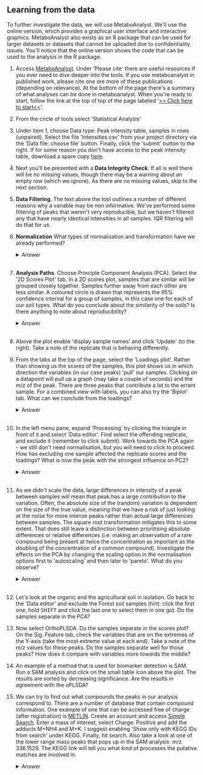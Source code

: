 ## Learning from the data

To further investigate the data, we will use MetaboAnalyst. We'll use the online version, which provides a graphical user interface and interactive graphics. MetaboAnalyst also exists as an R package that can be used for larger datasets or datasets that cannot be uploaded due to confidentiality issues. You'll notice that the online version shows the code that can be used to the analysis in the R package.

  1. Access [MetaboAnalyst](https://www.metaboanalyst.ca). Under 'Please cite' there are useful resources if you ever need to dive deeper into the tools. If you use metaboanalyst in published work, please cite one ore more of these publications (depending on relevance). At the bottom of the page there's a summary of what analyses can be done in metaboanalyst. When you're ready to start, follow the link at the top of top of the page labeled '[>> Click here to start<<](https://www.metaboanalyst.ca/MetaboAnalyst/ModuleView.xhtml)'.
  2. From the circle of tools select 'Statistical Analysis'
  3. Under item 1, choose Data type: Peak intensity table, samples in rows (unpaired). Select the file 'Intensities.csv' from your project directory via the 'Data file: choose file' button. Finally, click the 'submit' button to the right. If for some reason you don't have access to the peak intensity table, download a spare copy [here](intensities.csv).
  4. Next you'll be presented with a **Data Integrity Check**. If all is well there will be no missing values, though there may be a warning about an empty row (which we ignore). As there are no missing values, skip to the next section.
  5. **Data Filtering**. The text above the tool outlines a number of different reasons why a variable may be non informative. We've performed some filtering of peaks that weren't very reproducible, but we haven't filtered any that have nearly identical intensities in all samples. IQR filtering will do that for us.
  6. **Normalization** What types of normalisation and transformation have we already performed?
     <details>
       <summary>Answer</summary>
     
     >We square-root transformed our data early on in the processing. We then applied TIC normalisation, which normalises to the _sum_ of each sample (i.e. 'sum' normalisation in the menu). We do not need to perform these steps again. For now, do not apply data scaling.
     </details>
     </br>
  7. **Analysis Paths**. Choose Principle Component Analysis (PCA). Select the '2D Scores Plot' tab. In a 2D scores plot, samples that are similar will be grouped closely together. Samples further away from each other are less similar. A coloured circle is drawn that represents the 95% confidence interval for a group of samples, in this case one for each of our soil types. What do you conclude about the similarity of the soils? Is there anything to note about reproducibility?
     <details>
       <summary>Answer</summary>
       
       >- The forest soil samples cluster closely together at some distance of the agricultural and organic soil samples.
       >- The agricultural and organic soils show little difference, with the 95% CI of the agricultural soil overlapping the 95% CI of the organic soil completely.
       >- All replicates are fairly close together, suggesting few differences and a highly reproducible result. The exception is one of the agricultural soil samples.
     </details>
     </br>
  8. Above the plot enable 'display sample names' and click 'Update' (to the right). Take a note of the replicate that is behaving differently.
  9. From the tabs at the top of the page, select the 'Loadings plot'. Rather than showing us the scores of the samples, this plot shows us in which direction the variables (in our case peaks) 'pull' our samples. Clicking on a datapoint will pull up a graph (may take a couple of seconds) and the m/z of the peak. There are three peaks that contribute a lot to the errant sample. For a combined view with labels, you can also try the 'Biplot' tab. What can we conclude from the loadings?
     <details>
       <summary>Answer</summary>
     
     >A very small minority of our peaks contributes to the variation captured by the second principle component. These peaks are potentially related, as they fall into a narrow m/z range. Perhaps the samples were not homogenous, and we ended up with a grain of a specific chemical in this replicate. Perhaps something else happened. Either way, it is an outlier that we can remove.
     </details>
     </br>
10. In the left menu pane, expand 'Processing' by clicking the triangle in front of it and select 'Data editor'. Find select the offending replicate, and exclude it (remember to click submit). Work towards the PCA again - we still don't need normalisation, but you will need to click to proceed. How has excluding one sample affected the replicate scores and the loadings? What is now the peak with the strongest influence on PC2?

     <details>
       <summary>Answer</summary>
     
     >The Y-axis covers a smaller range, so it appears that there is more spread on PC2. However, this is just the way things are shown. The variation between replicates in the agricultural and the organic soil is more similar, but it is larger than that in the forest soil. It still isn't possible to distinguish between the agricultural soil and the organic soil.\
     >The peak with the strongest influence has an m/z of 379.1352 (and the second largest is 380.1377)
     </details>
     </br>
11. As we didn't scale the data, large differences in intensity of a peak between samples will mean that peak has a large contribution to the variation. Often, the absolute size of the (random) variation is dependent on the size of the true value, meaning that we have a risk of just looking at the noise for more intense peaks rather than actual large differences between samples. The square root transformation mitigates this to some extent. That does still leave a distinction between prioritising absolute differences or relative differences (i.e. making an observation of a rare compound being present at twice the concentration as important as the doubling of the concentration of a common compound). Investigate the effects on the PCA by changing the scaling option in the normalisation options first to 'autoscaling' and then later to 'pareto'. What do you observe?
     <details>
       <summary>Answer</summary>
     
     >The scores will change, but the overall conclusions of the scores plot remains the same. In the loadings plot, however, we see a very different pattern when we apply autoscaling. In autoscaling the variation in each variable (peak) is normalised, so the contributions of variables tends to be much more even (but in different directions). Pareto scaling keeps some of the larger fold-changes, but will bring them closer to smaller fold changes. In this data set, there isn't much difference with the non-normalised data.\
     >Also: we still cannot see differences between agricultural and organic soil.
     </details>
     </br>
12. Let's look at the organic and the agricultural soil in isolation. Go back to the 'Data editor' and exclude the Forest soil samples (hint: click the first one, hold <kbd>SHIFT</kbd> and click the last one to select them in one go). Do the samples separate in the PCA?

13. Now select OrthoPLSDA. Do the samples separate in the scores plot? On the Sig. Feature tab, check the variables that are on the extremes of the Y-axis (take the most extreme value at each end). Take a note of the m/z values for these peaks. Do the samples separate well for those peaks? How does it compare with variables more towards the middle?

14. An example of a method that is used for biomarker detection is SAM. Run a SAM analysis and click on the small table icon above the plot. The results are sorted by decreasing significance. Are the results in agreement with the oPLSDA?

15. We can try to find out what compounds the peaks in our analysis correspond to. There are a number of database that contain compound information. One example of one that can be accessed free of charge (after registration) is [METLIN](https://metlin.scripps.edu). Create an account and access [Simple Search](https://metlin.scripps.edu/landing_page.php?pgcontent=simple_search). Enter a mass of interest, select Charge: Positive and add the adducts M+NH4 and M+K. I suggest enabling 'Show only with KEGG IDs from search' under KEGG. Finally, hit search. Also take a look at one of the lower range mass peaks that pops up in the SAM analysis: m/z 336.1529. The KEGG link will tell you what kind of processes the putative matches are involved in.
    <details>
      <summary>Answer</summary>
      
      |m/z|Higher in|Notes|
      |-------:|:---:|----|
      |937.2335| Organic | Potentially involved in geraniol degradation |
      |903.2016| Agricultural | Potentially involved in microbial metabolism / phenylalanine |
      |336.1529| Organic | Tebupirimfos, an insecticide is included, but it is not licensed for use in EU. It is more likely that it is any other (natural) compound (and there are other options in the list). |
      >In all cases these could just as easily be another compound. Targeted analysis and comparison against a standard is required to positively ID.
    </details>
    </br>


